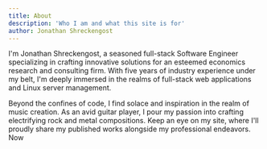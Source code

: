 ```yaml
---
title: About
description: 'Who I am and what this site is for'
author: Jonathan Shreckengost
---
```


I'm Jonathan Shreckengost, a seasoned full-stack Software Engineer specializing in crafting innovative solutions for an esteemed economics research and consulting firm. With five years of industry experience under my belt, I'm deeply immersed in the realms of full-stack web applications and Linux server management.

Beyond the confines of code, I find solace and inspiration in the realm of music creation. As an avid guitar player, I pour my passion into crafting electrifying rock and metal compositions. Keep an eye on my site, where I'll proudly share my published works alongside my professional endeavors.
Now
